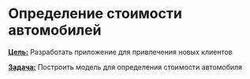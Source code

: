 # Определение стоимости автомобилей

<b><u>Цель:</u></b>
Разработать приложение для привлечения новых клиентов

<b><u>Задача:</u></b> 
Построить модель для определения стоимости автомобиля

